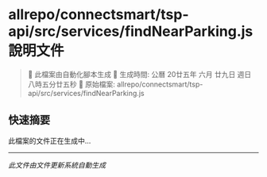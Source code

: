 # allrepo/connectsmart/tsp-api/src/services/findNearParking.js 說明文件

> 🚧 此檔案由自動化腳本生成
> 📅 生成時間: 公曆 20廿五年 六月 廿九日 週日 八時五分廿五秒
> 📂 原始檔案: allrepo/connectsmart/tsp-api/src/services/findNearParking.js

## 快速摘要
此檔案的文件正在生成中...

<!-- 實際使用時，這裡會是 Claude Code 生成的完整文件內容 -->

---
*此文件由文件更新系統自動生成*
